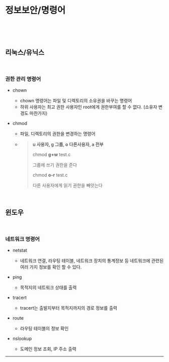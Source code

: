 # 정보보안/명령어

<br><br><br>

## 리눅스/유닉스

<br>

### 권한 관리 명령어

* chown 

  * chown 명령어는 파일 및 디렉토리의 소유권을 바꾸는 명령어
  * 하위 사용자는 최고 권한 사용자인 root에게 권한부여를 할 수 없다. (소유자 변경도 마찬가지)

* chmod

  * 파일, 디렉토리의 권한을 변경하는 명령어

  * > **u 사용자, g 그룹, o 다른사용자, a 전부**
    >
    > chmod **g+w** test.c
    >
    > 그룹에 쓰기 권한을 준다
    >
    > chmod **o-r** test.c
    >
    > 다른 사용자에게 읽기 권한을 빼앗는다

<br>

## 윈도우

<br>

### 네트워크 명령어

* netstat
  * 네트워크 연결, 라우팅 테이블, 네트워크 장치의 통계정보 등 네트워크에 관련된 여러 가지 정보를 확인 할 수 있다.
* ping
  * 목적지의 네트워크 상태를 출력

* tracert
  * tracert는 출발지부터 목적지까지의 경로 정보를 출력
* route
  * 라우팅 테이블의 정보 확인
* nslookup
  * 도메인 정보 조회, IP 주소 출력



---

